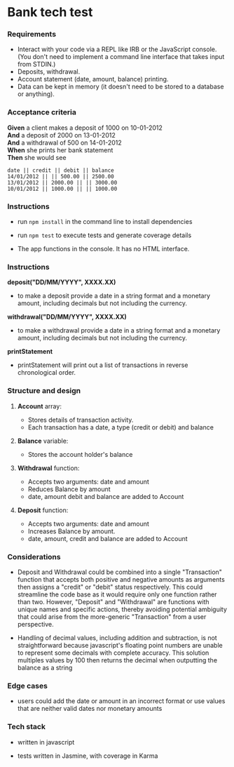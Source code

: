# Bank tech test



### Requirements

* Interact with your code via a REPL like IRB or the JavaScript console. (You don't need to implement a command line interface that takes input from STDIN.)
* Deposits, withdrawal.
* Account statement (date, amount, balance) printing.
* Data can be kept in memory (it doesn't need to be stored to a database or anything).

### Acceptance criteria

**Given** a client makes a deposit of 1000 on 10-01-2012  
**And** a deposit of 2000 on 13-01-2012  
**And** a withdrawal of 500 on 14-01-2012  
**When** she prints her bank statement  
**Then** she would see

```
date || credit || debit || balance
14/01/2012 || || 500.00 || 2500.00
13/01/2012 || 2000.00 || || 3000.00
10/01/2012 || 1000.00 || || 1000.00
```

### Instructions

- run ```npm install``` in the command line to install dependencies

- run ```npm test``` to execute tests and generate coverage details

- The app functions in the console. It has no HTML interface.

### Instructions

**deposit("DD/MM/YYYY", XXXX.XX)**

- to make a deposit provide a date in a string format and a monetary amount, including decimals but not including the currency.

**withdrawal("DD/MM/YYYY", XXXX.XX)**

- to make a withdrawal provide a date in a string format and a monetary amount, including decimals but not including the currency.

**printStatement**

- printStatement will print out a list of transactions in reverse chronological order.


### Structure and design

1. **Account** array:  
    - Stores details of transaction activity.
    - Each transaction has a date, a type (credit or debit) and balance

2. **Balance** variable:
   - Stores the account holder's balance

3. **Withdrawal** function:
   - Accepts two arguments: date and amount
   - Reduces Balance by amount
   - date, amount debit and balance are added to Account

4. **Deposit** function:
   - Accepts two arguments: date and amount
   - Increases Balance by amount.
   - date, amount, credit and balance are added to Account

### Considerations

- Deposit and Withdrawal could be combined into a single "Transaction" function that accepts both positive and negative amounts as arguments then assigns a "credit" or "debit" status respectively. This could streamline the code base as it would require only one function rather than two. However, "Deposit" and "Withdrawal" are functions with unique names and specific actions, thereby avoiding potential ambiguity that could arise from the more-generic "Transaction" from a user perspective.

- Handling of decimal values, including addition and subtraction, is not straightforward because javascript's  floating point numbers are unable to represent some decimals with complete accuracy. This solution multiples values by 100 then returns the decimal when outputting the balance as a string

### Edge cases

- users could add the date or amount in an incorrect format or use values that are neither valid dates nor monetary amounts

### Tech stack

- written in javascript

- tests written in Jasmine, with coverage in Karma
